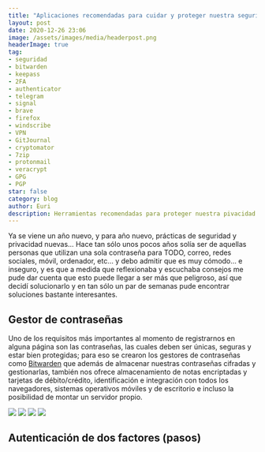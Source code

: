 ```yaml
---
title: "Aplicaciones recomendadas para cuidar y proteger nuestra seguridad y privacidad online."
layout: post
date: 2020-12-26 23:06
image: /assets/images/media/headerpost.png
headerImage: true
tag:
- seguridad
- bitwarden
- keepass
- 2FA
- authenticator
- telegram
- signal
- brave
- firefox
- windscribe
- VPN
- GitJournal
- cryptomator
- 7zip
- protonmail
- veracrypt
- GPG
- PGP
star: false
category: blog
author: Euri
description: Herramientas recomendadas para proteger nuestra pivacidad y una pequeña explicación de cómo funcionan.
---
```


Ya se viene un año nuevo, y para año nuevo, prácticas de seguridad y privacidad nuevas… Hace tan sólo unos pocos años solía ser de aquellas personas que utilizan una sola contraseña para TODO, correo, redes sociales, móvil, ordenador, etc… y debo admitir que es muy cómodo… e inseguro, y es que a medida que reflexionaba y escuchaba consejos me pude dar cuenta que esto puede llegar a ser más que peligroso, así que decidí solucionarlo y en tan sólo un par de semanas pude encontrar soluciones bastante interesantes.

## Gestor de contraseñas

Uno de los requisitos más importantes al momento de registrarnos en alguna página son las contraseñas, las cuales deben ser únicas, seguras y estar bien protegidas; para eso se crearon los gestores de contraseñas como [Bitwarden](https://bitwarden.com/) que además de almacenar nuestras contraseñas cifradas y gestionarlas, también nos ofrece almacenamiento de notas encriptadas y tarjetas de débito/crédito, identificación e integración con todos los navegadores, sistemas operativos móviles y de escritorio e incluso la posibilidad de montar un servidor propio.

![](https://play-lh.googleusercontent.com/dlpLD3NuvaxUAUx5j3xNVBfjxAHeS59AaHFEq9NX04v1dQgJZsaZznyrll8hIWPVE9c=w720-h310-rw) ![](https://play-lh.googleusercontent.com/v7Yggb0UPZadBckLSRGxp6dHVwXQ6NJksU_dFVLxC3ZZ8zIGm4n0O-s5v6SKB6uNOw=w720-h310-rw) ![](https://play-lh.googleusercontent.com/Dyq6M5ij-K4_G1GtOYxuBj5MpFxIi7H2-ITo-hNh99GT8RozPDd1SimuNwx8AJbo9Go=w720-h310-rw) ![](https://play-lh.googleusercontent.com/SiPHPtVFSKSFDoip-DQFRiwYZN36ef5QVB50NITuyxONkko_3dAZHKgE4xj4XuANfw=w720-h310-rw)

## Autenticación de dos factores (pasos)



